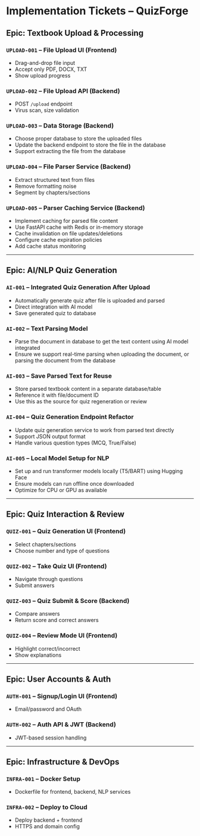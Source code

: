 # Implementation Tickets – QuizForge

## Epic: Textbook Upload & Processing

### `UPLOAD-001` – File Upload UI (Frontend)
- Drag-and-drop file input
- Accept only PDF, DOCX, TXT
- Show upload progress

### `UPLOAD-002` – File Upload API (Backend)
- POST `/upload` endpoint
- Virus scan, size validation

### `UPLOAD-003` – Data Storage (Backend)
- Choose proper database to store the uploaded files
- Update the backend endpoint to store the file in the database
- Support extracting the file from the database

### `UPLOAD-004` – File Parser Service (Backend)
- Extract structured text from files
- Remove formatting noise
- Segment by chapters/sections

### `UPLOAD-005` – Parser Caching Service (Backend)
- Implement caching for parsed file content
- Use FastAPI cache with Redis or in-memory storage
- Cache invalidation on file updates/deletions
- Configure cache expiration policies
- Add cache status monitoring

---

## Epic: AI/NLP Quiz Generation

### `AI-001` – Integrated Quiz Generation After Upload
- Automatically generate quiz after file is uploaded and parsed
- Direct integration with AI model
- Save generated quiz to database

### `AI-002` – Text Parsing Model
- Parse the document in database to get the text content using AI model integrated
- Ensure we support real-time parsing when uploading the document, or parsing the document from the database

### `AI-003` – Save Parsed Text for Reuse
- Store parsed textbook content in a separate database/table
- Reference it with file/document ID
- Use this as the source for quiz regeneration or review

### `AI-004` – Quiz Generation Endpoint Refactor
- Update quiz generation service to work from parsed text directly
- Support JSON output format
- Handle various question types (MCQ, True/False)

### `AI-005` – Local Model Setup for NLP
- Set up and run transformer models locally (T5/BART) using Hugging Face
- Ensure models can run offline once downloaded
- Optimize for CPU or GPU as available

---

## Epic: Quiz Interaction & Review

### `QUIZ-001` – Quiz Generation UI (Frontend)
- Select chapters/sections
- Choose number and type of questions

### `QUIZ-002` – Take Quiz UI (Frontend)
- Navigate through questions
- Submit answers

### `QUIZ-003` – Quiz Submit & Score (Backend)
- Compare answers
- Return score and correct answers

### `QUIZ-004` – Review Mode UI (Frontend)
- Highlight correct/incorrect
- Show explanations

---

## Epic: User Accounts & Auth

### `AUTH-001` – Signup/Login UI (Frontend)
- Email/password and OAuth

### `AUTH-002` – Auth API & JWT (Backend)
- JWT-based session handling

---

## Epic: Infrastructure & DevOps

### `INFRA-001` – Docker Setup
- Dockerfile for frontend, backend, NLP services

### `INFRA-002` – Deploy to Cloud
- Deploy backend + frontend
- HTTPS and domain config
